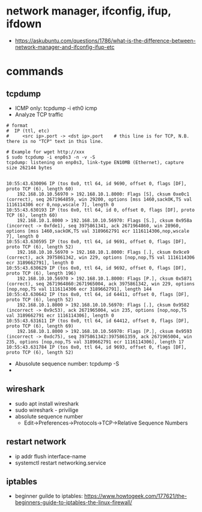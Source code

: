 # network manager, ifconfig, ifup, ifdown
* https://askubuntu.com/questions/1786/what-is-the-difference-between-network-manager-and-ifconfig-ifup-etc

# commands
## tcpdump
* ICMP only: tcpdump -i eth0 icmp
* Analyze TCP traffic
```
# format
#  IP (ttl, etc)
#     <src ip>.port -> <dst ip>.port    # this line is for TCP, N.B. there is no "TCP" text in this line.

# Example for wget http://xxx
$ sudo tcpdump -i enp0s3 -n -v -S
tcpdump: listening on enp0s3, link-type EN10MB (Ethernet), capture size 262144 bytes


10:55:43.630096 IP (tos 0x0, ttl 64, id 9690, offset 0, flags [DF], proto TCP (6), length 60)
    192.168.10.10.56970 > 192.168.10.1.8000: Flags [S], cksum 0xe0c1 (correct), seq 2671964859, win 29200, options [mss 1460,sackOK,TS val 1116114306 ecr 0,nop,wscale 7], length 0
10:55:43.630193 IP (tos 0x0, ttl 64, id 0, offset 0, flags [DF], proto TCP (6), length 60)
    192.168.10.1.8000 > 192.168.10.10.56970: Flags [S.], cksum 0x958a (incorrect -> 0xfde1), seq 3975861341, ack 2671964860, win 28960, options [mss 1460,sackOK,TS val 3189662791 ecr 1116114306,nop,wscale 7], length 0
10:55:43.630595 IP (tos 0x0, ttl 64, id 9691, offset 0, flags [DF], proto TCP (6), length 52)
    192.168.10.10.56970 > 192.168.10.1.8000: Flags [.], cksum 0x9ce9 (correct), ack 3975861342, win 229, options [nop,nop,TS val 1116114306 ecr 3189662791], length 0
10:55:43.630629 IP (tos 0x0, ttl 64, id 9692, offset 0, flags [DF], proto TCP (6), length 196)
    192.168.10.10.56970 > 192.168.10.1.8000: Flags [P.], cksum 0x5871 (correct), seq 2671964860:2671965004, ack 3975861342, win 229, options [nop,nop,TS val 1116114306 ecr 3189662791], length 144
10:55:43.630642 IP (tos 0x0, ttl 64, id 64411, offset 0, flags [DF], proto TCP (6), length 52)
    192.168.10.1.8000 > 192.168.10.10.56970: Flags [.], cksum 0x9582 (incorrect -> 0x9c53), ack 2671965004, win 235, options [nop,nop,TS val 3189662791 ecr 1116114306], length 0
10:55:43.631611 IP (tos 0x0, ttl 64, id 64412, offset 0, flags [DF], proto TCP (6), length 69)
    192.168.10.1.8000 > 192.168.10.10.56970: Flags [P.], cksum 0x9593 (incorrect -> 0xdc75), seq 3975861342:3975861359, ack 2671965004, win 235, options [nop,nop,TS val 3189662791 ecr 1116114306], length 17
10:55:43.631784 IP (tos 0x0, ttl 64, id 9693, offset 0, flags [DF], proto TCP (6), length 52)
```
* Abusolute sequence number: tcpdump -S
* 

## wireshark
* sudo apt install wireshark
* sudo wireshark - privilige
* absolute sequence number
  * Edit->Preferences->Protocols->TCP->Relative Sequence Numbers

## restart network
* ip addr flush interface-name
* systemctl restart networking.service

## iptables
* beginner guilde to iptables: https://www.howtogeek.com/177621/the-beginners-guide-to-iptables-the-linux-firewall/
